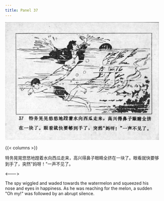 ```yaml
---
title: Panel 37
---
```


![niqiu page](./../../../images/niqiu/seifert0397_nqkg_0041_037.jpg)

{{< columns >}}

特务晃晃悠悠地蹚着水向西瓜走来，高兴得鼻子眼睛全挤在一块了。眼看就快要够到手了，突然"妈呀！"一声不见了。

<--->

The spy wiggled and waded towards the watermelon and squeezed his nose and eyes in happiness. As he was reaching for the melon, a sudden "Oh my!" was followed by an abrupt silence.